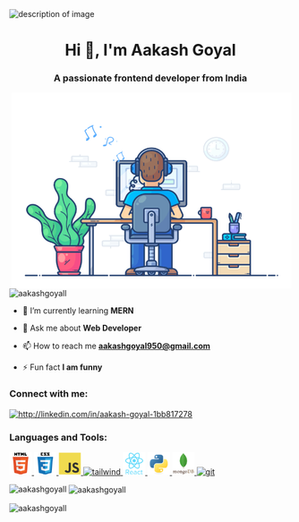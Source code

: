 <img src="https://github.com/user-attachments/assets/d2a2c5ee-48d3-44eb-a199-f1c3278431e8" width= "900px" height= "250px" alt="description of image">

<h1 align="center">Hi 👋, I'm Aakash Goyal</h1>
<h3 align="center">A passionate frontend developer from India</h3>
<img src="https://raw.githubusercontent.com/jsuarezruiz/jsuarezruiz/master/images/coding.gif" align="right" height="350" width="500" alt="Coding Animation" />

<p align="left"> <img src="https://komarev.com/ghpvc/?username=aakashgoyall&label=Profile%20views&color=0e75b6&style=flat" alt="aakashgoyall" /> </p>

- 🌱 I’m currently learning **MERN**

- 💬 Ask me about **Web Developer**

- 📫 How to reach me **aakashgoyal950@gmail.com**

- ⚡ Fun fact **I am funny**

<h3 align="left">Connect with me:</h3>
<p align="left">
<a href="https://linkedin.com/in/http://linkedin.com/in/aakash-goyal-1bb817278" target="blank"><img align="center" src="https://raw.githubusercontent.com/rahuldkjain/github-profile-readme-generator/master/src/images/icons/Social/linked-in-alt.svg" alt="http://linkedin.com/in/aakash-goyal-1bb817278" height="30" width="40" /></a>
</p>

<h3 align="left">Languages and Tools:</h3>
<p align="left">  <a href="https://www.w3schools.com/html/default.asp" target="_blank" rel="noreferrer"> <img src="https://raw.githubusercontent.com/devicons/devicon/master/icons/html5/html5-original-wordmark.svg" alt="html5" width="40" height="40"/> </a> <a href="https://www.w3schools.com/css/" target="_blank" rel="noreferrer"> <img src="https://raw.githubusercontent.com/devicons/devicon/master/icons/css3/css3-original-wordmark.svg" alt="css3" width="40" height="40"/> </a> <a href="https://developer.mozilla.org/en-US/docs/Web/JavaScript" target="_blank" rel="noreferrer"> <img src="https://raw.githubusercontent.com/devicons/devicon/master/icons/javascript/javascript-original.svg" alt="javascript" width="40" height="40"/> </a> <a href="https://tailwindcss.com/" target="_blank" rel="noreferrer"> <img src="https://www.vectorlogo.zone/logos/tailwindcss/tailwindcss-icon.svg" alt="tailwind" width="40" height="40"/> </a> <a href="https://reactjs.org/" target="_blank" rel="noreferrer"> <img src="https://raw.githubusercontent.com/devicons/devicon/master/icons/react/react-original-wordmark.svg" alt="react" width="40" height="40"/> </a> <a href="https://www.python.org" target="_blank" rel="noreferrer"> <img src="https://raw.githubusercontent.com/devicons/devicon/master/icons/python/python-original.svg" alt="python" width="40" height="40"/> </a>  <a href="https://www.mongodb.com/" target="_blank" rel="noreferrer"> <img src="https://raw.githubusercontent.com/devicons/devicon/master/icons/mongodb/mongodb-original-wordmark.svg" alt="mongodb" width="40" height="40"/> </a> <a href="https://git-scm.com/" target="_blank" rel="noreferrer"> <img src="https://www.vectorlogo.zone/logos/git-scm/git-scm-icon.svg" alt="git" width="40" height="40"/> </a></p>

<p><img align="left" src="https://github-readme-stats.vercel.app/api/top-langs?username=aakashgoyall&show_icons=true&locale=en&layout=compact" alt="aakashgoyall" /></p>

<p>&nbsp;<img align="center" src="https://github-readme-stats.vercel.app/api?username=aakashgoyall&show_icons=true&locale=en" alt="aakashgoyall" /></p>

<p><img align="center" src="https://github-readme-streak-stats.herokuapp.com/?user=aakashgoyall&" alt="aakashgoyall" /></p>
